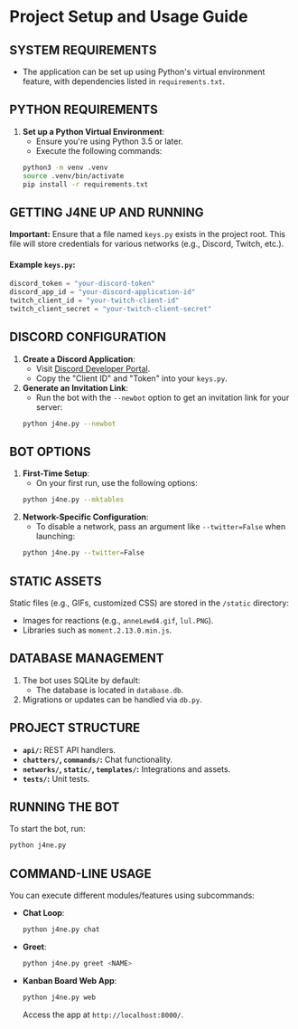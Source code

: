 # Project Setup and Usage Guide

## SYSTEM REQUIREMENTS
- The application can be set up using Python's virtual environment feature, with dependencies listed in `requirements.txt`.

## PYTHON REQUIREMENTS
1. **Set up a Python Virtual Environment**:
   - Ensure you're using Python 3.5 or later.
   - Execute the following commands:
   ```bash
   python3 -m venv .venv
   source .venv/bin/activate
   pip install -r requirements.txt
   ```

## GETTING J4NE UP AND RUNNING
**Important:** Ensure that a file named `keys.py` exists in the project root. This file will store credentials for various networks (e.g., Discord, Twitch, etc.).

#### Example `keys.py`:
```python
discord_token = "your-discord-token"
discord_app_id = "your-discord-application-id"
twitch_client_id = "your-twitch-client-id"
twitch_client_secret = "your-twitch-client-secret"
```

## DISCORD CONFIGURATION
1. **Create a Discord Application**:
   - Visit [Discord Developer Portal](https://discord.com/developers/applications).
   - Copy the "Client ID" and "Token" into your `keys.py`.
2. **Generate an Invitation Link**:
   - Run the bot with the `--newbot` option to get an invitation link for your server:
   ```bash
   python j4ne.py --newbot
   ```

## BOT OPTIONS
1. **First-Time Setup**:
   - On your first run, use the following options:
   ```bash
   python j4ne.py --mktables
   ```
2. **Network-Specific Configuration**:
   - To disable a network, pass an argument like `--twitter=False` when launching:
   ```bash
   python j4ne.py --twitter=False
   ```

## STATIC ASSETS
Static files (e.g., GIFs, customized CSS) are stored in the `/static` directory:
- Images for reactions (e.g., `anneLewd4.gif`, `lul.PNG`).
- Libraries such as `moment.2.13.0.min.js`.

## DATABASE MANAGEMENT
1. The bot uses SQLite by default:
   - The database is located in `database.db`.
2. Migrations or updates can be handled via `db.py`.

## PROJECT STRUCTURE
- **`api/`:** REST API handlers.
- **`chatters/`, `commands/`:** Chat functionality.
- **`networks/`, `static/`, `templates/`:** Integrations and assets.
- **`tests/`:** Unit tests.

## RUNNING THE BOT
To start the bot, run:
```bash
python j4ne.py
```

## COMMAND-LINE USAGE
You can execute different modules/features using subcommands:
- **Chat Loop**:
  ```bash
  python j4ne.py chat
  ```
- **Greet**:
  ```bash
  python j4ne.py greet <NAME>
  ```
- **Kanban Board Web App**:
  ```bash
  python j4ne.py web
  ```
  Access the app at `http://localhost:8000/`.